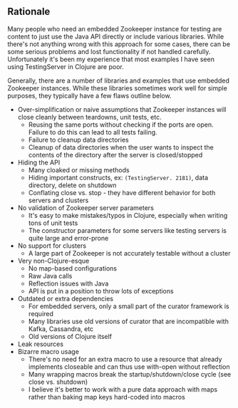 ## Rationale

Many people who need an embedded Zookeeper instance for testing are content to just use the Java API directly or include various libraries. While there's not anything wrong with this approach for some cases, there can be some serious problems and lost functionality if not handled carefully. Unfortunately it's been my experience that most examples I have seen using TestingServer in Clojure are poor.

Generally, there are a number of libraries and examples that use embedded Zookeeper instances. While these libraries sometimes work well for simple purposes, they typically have a few flaws outline below.

* Over-simplification or naive assumptions that Zookeeper instances will close cleanly between teardowns, unit tests, etc.
     * Reusing the same ports without checking if the ports are open. Failure to do this can lead to all tests failing.
     * Failure to cleanup data directories
     * Cleanup of data directories when the user wants to inspect the contents of the directory after the server is closed/stopped
* Hiding the API
     * Many cloaked or missing methods
     * Hiding important constructs, ex: `(TestingServer. 2181)`, data directory, delete on shutdown
     * Conflating close vs. stop - they have different behavior for both servers and clusters
* No validation of Zookeeper server parameters
     * It's easy to make mistakes/typos in Clojure, especially when writing tons of unit tests
     * The constructor parameters for some servers like testing servers is quite large and error-prone
* No support for clusters
     * A large part of Zookeeper is not accurately testable without a cluster
* Very non-Clojure-esque
     * No map-based configurations
     * Raw Java calls
     * Reflection issues with Java
     * API is put in a position to throw lots of exceptions
* Outdated or extra dependencies
     * For embedded servers, only a small part of the curator framework is required
     * Many libraries use old versions of curator that are incompatible with Kafka, Cassandra, etc
     * Old versions of Clojure itself
* Leak resources
* Bizarre macro usage
     * There's no need for an extra macro to use a resource that already implements closeable and can thus use with-open without reflection
     * Many wrapping macros break the startup/shutdown/close cycle (see close vs. shutdown)
     * I believe it's better to work with a pure data approach with maps rather than baking map keys hard-coded into macros
